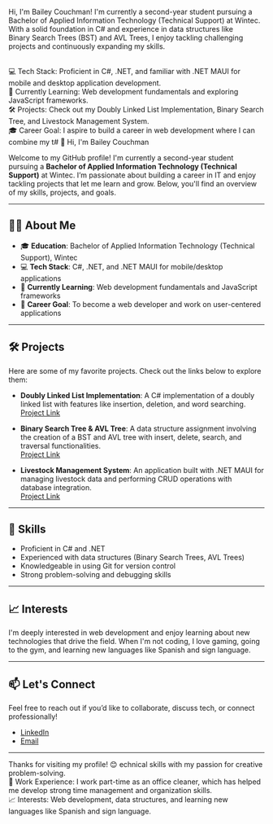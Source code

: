 Hi, I'm Bailey Couchman! I'm currently a second-year student pursuing a Bachelor of Applied Information Technology (Technical Support) at Wintec. With a solid foundation in C# and experience in data structures like<br> Binary Search Trees (BST) and AVL Trees, I enjoy tackling challenging projects and continuously expanding my skills.  <br><br>

💻 Tech Stack: Proficient in C#, .NET, and familiar with .NET MAUI for mobile and desktop application development.  <br>
🌱 Currently Learning: Web development fundamentals and exploring JavaScript frameworks.<br>
🛠️ Projects: Check out my Doubly Linked List Implementation, Binary Search Tree, and Livestock Management System.<br>
🎓 Career Goal: I aspire to build a career in web development where I can combine my t# 👋 Hi, I'm Bailey Couchman

Welcome to my GitHub profile! I'm currently a second-year student pursuing a **Bachelor of Applied Information Technology (Technical Support)** at Wintec. I’m passionate about building a career in IT and enjoy tackling projects that let me learn and grow. Below, you'll find an overview of my skills, projects, and goals.

---

## 👨‍💻 About Me
- 🎓 **Education**: Bachelor of Applied Information Technology (Technical Support), Wintec
- 💻 **Tech Stack**: C#, .NET, and .NET MAUI for mobile/desktop applications
- 🌱 **Currently Learning**: Web development fundamentals and JavaScript frameworks
- 🎯 **Career Goal**: To become a web developer and work on user-centered applications

---

## 🛠️ Projects
Here are some of my favorite projects. Check out the links below to explore them:

- **Doubly Linked List Implementation**: A C# implementation of a doubly linked list with features like insertion, deletion, and word searching.  
  [Project Link](#)

- **Binary Search Tree & AVL Tree**: A data structure assignment involving the creation of a BST and AVL tree with insert, delete, search, and traversal functionalities.  
  [Project Link](#)

- **Livestock Management System**: An application built with .NET MAUI for managing livestock data and performing CRUD operations with database integration.  
  [Project Link](#)

---

## 🔧 Skills
- Proficient in C# and .NET
- Experienced with data structures (Binary Search Trees, AVL Trees)
- Knowledgeable in using Git for version control
- Strong problem-solving and debugging skills

---

## 📈 Interests
I'm deeply interested in web development and enjoy learning about new technologies that drive the field. When I'm not coding, I love gaming, going to the gym, and learning new languages like Spanish and sign language.

---

## 📫 Let's Connect
Feel free to reach out if you’d like to collaborate, discuss tech, or connect professionally!  
- [LinkedIn](www.linkedin.com/in/bailey-couchman-bb1a12320)
- [Email](mailto:your-email@example.com)

---

Thanks for visiting my profile! 😊
echnical skills with my passion for creative problem-solving.<br>
📂 Work Experience: I work part-time as an office cleaner, which has helped me develop strong time management and organization skills.<br>
📈 Interests: Web development, data structures, and learning new languages like Spanish and sign language.<br>
